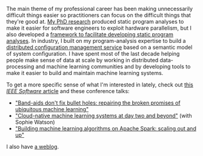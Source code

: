 The main theme of my professional career has been making unnecessarily difficult things easier so practitioners can focus on the difficult things that they're good at. [My PhD research](https://web.willbenton.com/research/dissertation/) produced static program analyses to make it easier for software engineers to exploit hardware parallelism, but I also developed a [framework to facilitate developing static program analyses](https://dl.acm.org/doi/10.1145/1273920.1273923).  In industry, I built on my program-analysis expertise to build a [distributed configuration management service](https://dl.acm.org/doi/10.1145/2063348.2063362) based on a semantic model of system configuration.  I have spent most of the last decade helping people make sense of data at scale by working in distributed data-processing and machine learning communities and by developing tools to make it easier to build and maintain machine learning systems.

To get a more specific sense of what I'm interested in lately, check out [this _IEEE Software_ article](https://ieeexplore.ieee.org/document/9052717) and these conference talks:

- ["Band-aids don't fix bullet holes:  repairing the broken promises of ubiquitous machine learning"](https://www.youtube.com/watch?v=A6M9TsznUjg)
- ["Cloud-native machine learning systems at day two and beyond"](https://youtu.be/KHF405ZrtWc) (with Sophie Watson)
- ["Building machine learning algorithms on Apache Spark:  scaling out and up"](https://vimeo.com/274419842)

I also have [a weblog](https://chapeau.freevariable.com).

<!--
**willb/willb** is a ✨ _special_ ✨ repository because its `README.md` (this file) appears on your GitHub profile.

Here are some ideas to get you started:

- 🔭 I’m currently working on ...
- 🌱 I’m currently learning ...
- 👯 I’m looking to collaborate on ...
- 🤔 I’m looking for help with ...
- 💬 Ask me about ...
- 📫 How to reach me: ...
- 😄 Pronouns: ...
- ⚡ Fun fact: ...
-->

